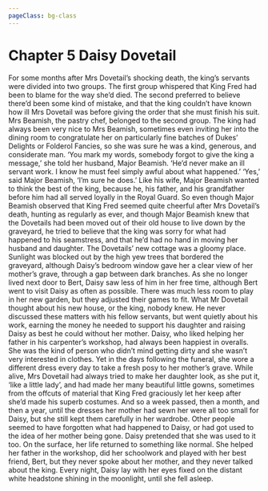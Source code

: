 ```yaml
---
pageClass: bg-class
---
```


# Chapter 5 Daisy Dovetail 

For some months after Mrs Dovetail’s shocking death, the king’s servants were divided into two groups. The first group whispered that King Fred had been to blame for the way she’d died. The second preferred to believe there’d been some kind of mistake, and that the king couldn’t have known how ill Mrs Dovetail was before giving the order that she must finish his suit.
Mrs Beamish, the pastry chef, belonged to the second group. The king had always been very nice to Mrs Beamish, sometimes even inviting her into the dining room to congratulate her on particularly fine batches of Dukes’ Delights or Folderol Fancies, so she was sure he was a kind, generous, and considerate man.
‘You mark my words, somebody forgot to give the king a message,’ she told her husband, Major Beamish. ‘He’d never make an ill servant work. I know he must feel simply awful about what happened.’
‘Yes,’ said Major Beamish, ‘I’m sure he does.’
Like his wife, Major Beamish wanted to think the best of the king, because he, his father, and his grandfather before him had all served loyally in the Royal Guard. So even though Major Beamish observed that King Fred seemed quite cheerful after Mrs Dovetail’s death, hunting as regularly as ever, and though Major Beamish knew that the Dovetails had been moved out of their old house to live down by the graveyard, he tried to believe that the king was sorry for what had happened to his seamstress, and that he’d had no hand in moving her husband and daughter.
The Dovetails’ new cottage was a gloomy place. Sunlight was blocked out by the high yew trees that bordered the graveyard, although Daisy’s bedroom window gave her a clear view of her mother’s grave, through a gap between dark branches. As she no longer lived next door to Bert, Daisy saw less of him in her free time, although Bert went to visit Daisy as often as possible. There was much less room to play in her new garden, but they adjusted their games to fit.
What Mr Dovetail thought about his new house, or the king, nobody knew. He never discussed these matters with his fellow servants, but went quietly about his work, earning the money he needed to support his daughter and raising Daisy as best he could without her mother.
Daisy, who liked helping her father in his carpenter’s workshop, had always been happiest in overalls. She was the kind of person who didn’t mind getting dirty and she wasn’t very interested in clothes. Yet in the days following the funeral, she wore a different dress every day to take a fresh posy to her mother’s grave. While alive, Mrs Dovetail had always tried to make her daughter look, as she put it, ‘like a little lady’, and had made her many beautiful little gowns, sometimes from the offcuts of material that King Fred graciously let her keep after she’d made his superb costumes.
And so a week passed, then a month, and then a year, until the dresses her mother had sewn her were all too small for Daisy, but she still kept them carefully in her wardrobe. Other people seemed to have forgotten what had happened to Daisy, or had got used to the idea of her mother being gone. Daisy pretended that she was used to it too. On the surface, her life returned to something like normal. She helped her father in the workshop, did her schoolwork and played with her best friend, Bert, but they never spoke about her mother, and they never talked about the king. Every night, Daisy lay with her eyes fixed on the distant white headstone shining in the moonlight, until she fell asleep.